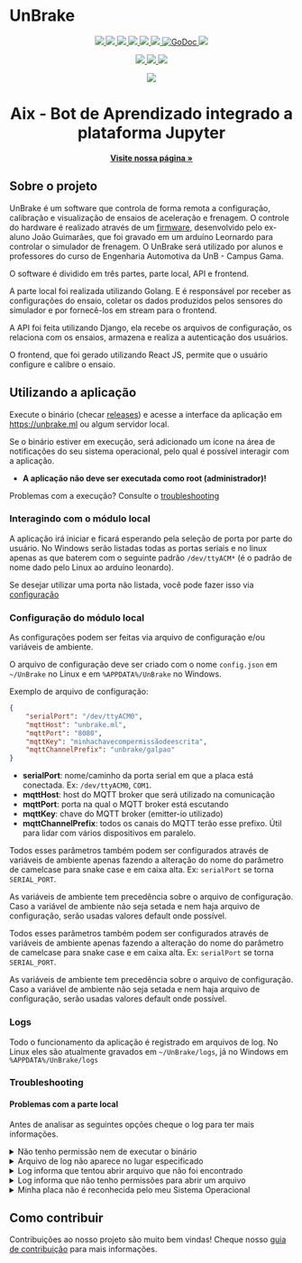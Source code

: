 # UnBrake

<p align="center">
  <a href="https://travis-ci.com/fga-eps-mds/2019.1-unbrake" alt="Build Status" >
    <img src="https://travis-ci.com/fga-eps-mds/2019.1-unbrake.svg?branch=master" />
  </a>
  <a href="https://codeclimate.com/github/fga-eps-mds/2019.1-unbrake/maintainability" alt="Maintainability" >
    <img src="https://api.codeclimate.com/v1/badges/f8957e6e7e0bdced21c9/maintainability" />
  </a>
  <a href="https://codeclimate.com/github/fga-eps-mds/2019.1-unbrake/test_coverage" alt="Test Coverage" >
    <img src="https://api.codeclimate.com/v1/badges/f8957e6e7e0bdced21c9/test_coverage" />
  </a>
  <a href="https://bestpractices.coreinfrastructure.org/projects/2874" alt="CII Best Practices" >
    <img src="https://bestpractices.coreinfrastructure.org/projects/2874/badge" />
  </a>
  <a href="https://libraries.io/github/fga-eps-mds/2019.1-unbrake" alt="Libraries.io Status" >
    <img src="https://img.shields.io/librariesio/github/fga-eps-mds/2019.1-unbrake.svg" />
  </a>
  <a href="https://goreportcard.com/report/github.com/fga-eps-mds/2019.1-unbrake" alt="Go Report Card" >
    <img src="https://goreportcard.com/badge/github.com/fga-eps-mds/2019.1-unbrake" />
  </a>
  <a href="https://godoc.org/github.com/fga-eps-mds/2019.1-unbrake/unbrake-local">
    <img src="https://godoc.org/github.com/fga-eps-mds/2019.1-unbrake/unbrake-local?status.svg" alt="GoDoc">
  </a>
  <a href="https://www.openhub.net/p/unbrake" alt="Openhub" >
    <img src="https://www.openhub.net/p/unbrake/widgets/project_thin_badge.gif" />
  </a>
</p>

<p align="center">
  <a href="https://github.com/fga-eps-mds/2019.1-unbrake/releases" alt="GitHub release" >
    <img src="https://img.shields.io/github/release-pre/fga-eps-mds/2019.1-unbrake.svg?label=pre-release" />
  </a>
  <a href="https://github.com/fga-eps-mds/2019.1-unbrake/releases" alt="GitHub release" >
    <img src="https://img.shields.io/github/release/fga-eps-mds/2019.1-unbrake.svg" />
  </a>
  <a href="https://pullreminders.com?ref=badge" alt="pullreminders" >
    <img src="https://pullreminders.com/badge.svg" />
  </a>
</p>
<p align="center">
    <img src= "https://i.imgur.com/2JxPd4S.png"/>
</p>
<h1 align="center"> Aix - Bot de Aprendizado integrado a plataforma Jupyter</h1>

<p align="center">
    <a href="https://fga-eps-mds.github.io/2019.1-unbrake/"><strong>Visite nossa página &raquo;</strong></a>
    <br>
    
## Sobre o projeto
UnBrake é um software que controla de forma remota a configuração, calibração e visualização de ensaios de aceleração e frenagem. O controle do hardware é realizado através de um [firmware](https://github.com/braketestbench/firmware), desenvolvido pelo ex-aluno João Guimarães, que foi gravado em um arduíno Leornardo para controlar o simulador de frenagem. O UnBrake será utilizado por alunos e professores do curso de Engenharia Automotiva da UnB - Campus Gama.

O software é dividido em três partes, parte local, API e frontend. 

A parte local foi realizada utilizando Golang. E é responsável por receber as configurações do ensaio, coletar os dados produzidos pelos sensores do simulador e por fornecê-los em stream para o frontend. 

A API foi feita utilizando Django, ela recebe os arquivos de configuração, os relaciona com os ensaios, armazena e realiza a autenticação dos usuários. 

O frontend, que foi gerado utilizando React JS, permite que o usuário configure e calibre o ensaio.
    
## Utilizando a aplicação

Execute o binário
(checar [releases](https://github.com/fga-eps-mds/2019.1-unbrake/releases))
e acesse a interface da aplicação em https://unbrake.ml ou algum servidor local.

Se o binário estiver em execução, será adicionado um ícone na área de
notificações do seu sistema operacional, pelo qual é possível
interagir com a aplicação.

* **A aplicação não deve ser executada como root (administrador)!**

Problemas com a execução? Consulte o [troubleshooting](#troubleshooting)

### Interagindo com o módulo local

A aplicação irá iniciar e ficará esperando pela seleção de porta por parte
do usuário. No Windows serão listadas todas as portas seriais e no linux
apenas as que baterem com o seguinte padrão `/dev/ttyACM*` (é o padrão de nome
dado pelo Linux ao arduíno leonardo).

Se desejar utilizar uma porta não listada, você pode fazer isso via
[configuração](#configuração-do-módulo-local)

### Configuração do módulo local

As configurações podem ser feitas via arquivo de configuração e/ou variáveis
de ambiente.

O arquivo de configuração deve ser criado com o nome `config.json` em `~/UnBrake` no Linux e em `%APPDATA%/UnBrake` no Windows.

Exemplo de arquivo de configuração:
``` json
{
    "serialPort": "/dev/ttyACM0",
    "mqttHost": "unbrake.ml",
    "mqttPort": "8080",
    "mqttKey": "minhachavecompermissãodeescrita",
    "mqttChannelPrefix": "unbrake/galpao"
}
```

* **serialPort**: nome/caminho da porta serial em que a placa está conectada.
Ex: `/dev/ttyACM0`, `COM1`.
* **mqttHost**: host do MQTT broker que será utilizado na comunicação
* **mqttPort**: porta na qual o MQTT broker está escutando
* **mqttKey**: chave do MQTT broker (emitter-io utilizado)
* **mqttChannelPrefix**: todos os canais do MQTT terão esse prefixo.
    Útil para lidar com vários dispositivos em paralelo.

Todos esses parâmetros também podem ser configurados através de variáveis
de ambiente apenas fazendo a alteração do nome do parâmetro de camelcase
para snake case e em caixa alta. Ex: `serialPort` se torna `SERIAL_PORT`.

As variáveis de ambiente tem precedência sobre o arquivo de configuração.
Caso a variável de ambiente não seja setada e nem haja arquivo de configuração,
serão usadas valores default onde possível.

Todos esses parâmetros também podem ser configurados através de variáveis
de ambiente apenas fazendo a alteração do nome do parâmetro de camelcase
para snake case e em caixa alta. Ex: `serialPort` se torna `SERIAL_PORT`.

As variáveis de ambiente tem precedência sobre o arquivo de configuração.
Caso a variável de ambiente não seja setada e nem haja arquivo de configuração,
serão usadas valores default onde possível.

### Logs

Todo o funcionamento da aplicação é registrado em arquivos de log.
No Linux eles são atualmente gravados em `~/UnBrake/logs`,
já no Windows em `%APPDATA%/UnBrake/logs`

### Troubleshooting

#### Problemas com a parte local

Antes de analisar as seguintes opções cheque o log para ter mais informações.

<details>
  <summary> Não tenho permissão nem de executar o binário </summary>
  <br>

  **Solução (Linux):** Provavelmente o binário está sem permissão de execução.
  Comando:
  ``` sh
  chmod +x unbrake
  ```
</details>

<details>
  <summary> Arquivo de log não aparece no lugar especificado </summary>
  <br>

  **Solução (Linux):** Executar sem sudo
</details>

<details>
  <summary> Log informa que tentou abrir arquivo que não foi encontrado </summary>
  <br>

  **Solução (Linux):**
  Você especificou o arquivo certo que referencia a placa? Ex: `/dev/ttyACM0`
</details>

<details>
  <summary> Log informa que não tenho permissões para abrir um arquivo </summary>
  <br>

  **Solução (Linux):**

  * Verifique a qual grupo o arquivo que representa sua placa pertence

  ``` sh
  $ ls -l /dev/ttyACM0
  crw-rw---- 1 root dialout 188, 0 5 apr 23.01 ttyACM0 # Saída
  ```
  Nesse exemplo o arquivo pertence ao grupo `dialout`
  _(No meu ambiente é `uucp` ao invés `dialout`)_

  * Adicione seu usuário ao grupo encontrado

  ``` sh
  # Trocar 'dialout' pelo grupo encontrado no comando anterior!
  sudo usermod -a $USER -G dialout
  ```

  * **Faça logout e login novamente no seu usuário para as alterações funionarem!!!**
  _(reiniciar também funciona)_

  _**OBS:** Esses passos não precisam ser executados sempre, apenas uma vez_

  Mais detalhes podem ser encontrados [aqui](https://www.arduino.cc/en/Guide/Linux)
</details>

<details>
  <summary> Minha placa não é reconhecida pelo meu Sistema Operacional </summary>
  <br>

  **Solução:** Consulte [aqui](https://www.arduino.cc/en/Guide/HomePage)
</details>

## Como contribuir

Contribuições ao nosso projeto são muito bem vindas! Cheque nosso
[guia de contribuição](CONTRIBUTING.md) para mais informações.